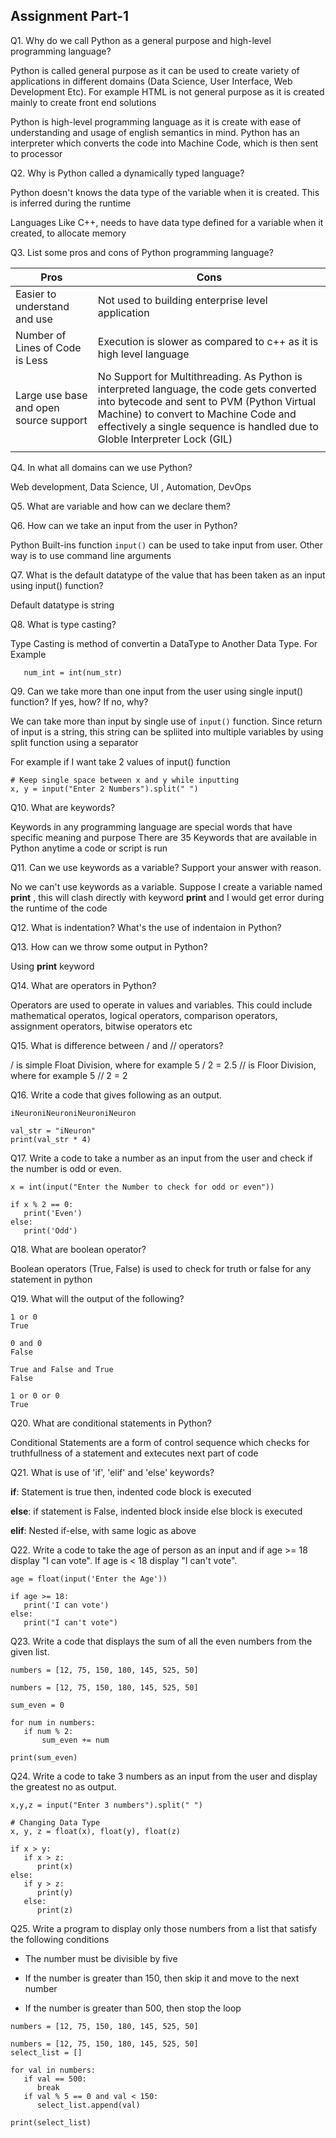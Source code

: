 ## Assignment Part-1

Q1. Why do we call Python as a general purpose and high-level programming language?

Python is called general purpose as it can be used to create variety of applications in different domains (Data Science, User Interface, Web Development Etc). For example HTML is not general purpose as it is created mainly to create front end solutions

Python is high-level programming language as it is create with ease of understanding and usage of english semantics in mind. Python has an interpreter which converts the code into Machine Code, which is then sent to processor

Q2. Why is Python called a dynamically typed language?

Python doesn't knows the data type of the variable when it is created. This is inferred during the runtime

Languages Like C++, needs to have data type defined for a variable when it created, to allocate memory

Q3. List some pros and cons of Python programming language?

| Pros                                   | Cons                                                                                                                                                                                                                                                          |
| -------------------------------------- | ------------------------------------------------------------------------------------------------------------------------------------------------------------------------------------------------------------------------------------------------------------- |
| Easier to understand and use           | Not used to building enterprise level application                                                                                                                                                                                                             |
| Number of Lines of Code is Less        | Execution is slower as compared to c++ as it is high level language                                                                                                                                                                                           |
| Large use base and open source support | No Support for Multithreading. As Python is interpreted language, the code gets converted into bytecode and sent to PVM (Python Virtual Machine) to convert to Machine Code and effectively a single sequence is handled due to Globle Interpreter Lock (GIL) |
|                                        |                                                                                                                                                                                                                                                               |


Q4. In what all domains can we use Python?

Web development, Data Science, UI , Automation, DevOps

Q5. What are variable and how can we declare them?

Q6. How can we take an input from the user in Python?

Python Built-ins function `input()` can be used to take input from user. 
Other way is to use command line arguments

Q7. What is the default datatype of the value that has been taken as an input using input() function?

Default datatype is string 

Q8. What is type casting?

Type Casting is method of convertin a DataType to Another Data Type. For Example

```num_str = "5"  
   num_int = int(num_str)
```

Q9. Can we take more than one input from the user using single input() function? If yes, how? If no, why?

We can take more than input by single use of `input()` function.  Since return of input is a string, this string can be spliited into multiple variables by using split function using a separator

For example if I want take 2 values of input() function

```
# Keep single space between x and y while inputting 
x, y = input("Enter 2 Numbers").split(" ") 
```

Q10. What are keywords?

Keywords in any programming language are special words that have specific meaning and purpose
There are 35 Keywords that are available in Python anytime a code or script is run 

Q11. Can we use keywords as a variable? Support your answer with reason.

No we can't use keywords as a variable. Suppose I create a variable named **print** , this will clash directly with keyword **print** and I would get error during the runtime of the code

Q12. What is indentation? What's the use of indentaion in Python?



Q13. How can we throw some output in Python?

Using **print** keyword

Q14. What are operators in Python?

Operators are used to operate in values and variables. This could include mathematical operatos, logical operators, comparison operators, assignment operators, bitwise operators etc

Q15. What is difference between / and // operators?

/ is simple Float Division, where for example 5 / 2 = 2.5
// is Floor Division, where for example 5 // 2 = 2

Q16. Write a code that gives following as an output.
```
iNeuroniNeuroniNeuroniNeuron
```

```
val_str = "iNeuron"
print(val_str * 4)
```

Q17. Write a code to take a number as an input from the user and check if the number is odd or even.

```
x = int(input("Enter the Number to check for odd or even"))

if x % 2 == 0:
   print('Even')
else:
   print('Odd')
```

Q18. What are boolean operator?

Boolean operators (True, False) is used to check for truth or false for any statement in python


Q19. What will the output of the following?
```
1 or 0
True

0 and 0
False

True and False and True
False

1 or 0 or 0
True
```

Q20. What are conditional statements in Python?

Conditional Statements are a form of control sequence which checks for truthfullness of a statement and extecutes next part of code

Q21. What is use of 'if', 'elif' and 'else' keywords?

**if**:  Statement is true then, indented code block is executed

**else**: if statement is False, indented block inside else block is executed

**elif**: Nested if-else, with same logic as above

Q22. Write a code to take the age of person as an input and if age >= 18 display "I can vote". If age is < 18 display "I can't vote".

```
age = float(input('Enter the Age'))

if age >= 18:
   print('I can vote')
else:
   print("I can't vote")

```

Q23. Write a code that displays the sum of all the even numbers from the given list.
```
numbers = [12, 75, 150, 180, 145, 525, 50]
```

```
numbers = [12, 75, 150, 180, 145, 525, 50]

sum_even = 0

for num in numbers:
   if num % 2:
       sum_even += num

print(sum_even)

```

Q24. Write a code to take 3 numbers as an input from the user and display the greatest no as output.

```
x,y,z = input("Enter 3 numbers").split(" ")

# Changing Data Type
x, y, z = float(x), float(y), float(z)

if x > y:
   if x > z:
      print(x)   
else:
   if y > z:
      print(y)
   else:
      print(z)
```

Q25. Write a program to display only those numbers from a list that satisfy the following conditions

- The number must be divisible by five

- If the number is greater than 150, then skip it and move to the next number

- If the number is greater than 500, then stop the loop
```
numbers = [12, 75, 150, 180, 145, 525, 50]
```

```
numbers = [12, 75, 150, 180, 145, 525, 50]
select_list = []

for val in numbers:
   if val == 500:
      break
   if val % 5 == 0 and val < 150:
      select_list.append(val)

print(select_list)      
```